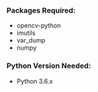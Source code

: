 ### Packages Required:
* opencv-python
* imutils
* var_dump
* numpy

### Python Version Needed: 
* Python 3.6.x